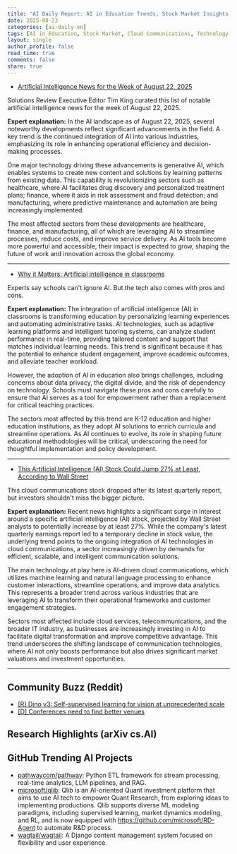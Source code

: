 ```yaml
---
title: "AI Daily Report: AI in Education Trends, Stock Market Insights on AI Investments, and the Pros and Cons of AI in Classrooms (2025-08-23)"
date: 2025-08-23
categories: [ai-daily-en]
tags: [AI in Education, Stock Market, Cloud Communications, Technology Trends, Investor Insights, Pros and Cons of AI, AI Adoption]
layout: single
author_profile: false
read_time: true
comments: false
share: true
---
```

- [Artificial Intelligence News for the Week of August 22, 2025](https://solutionsreview.com/artificial-intelligence-news-for-the-week-of-august-22-2025/)

Solutions Review Executive Editor Tim King curated this list of notable artificial intelligence news for the week of August 22, 2025.

**Expert explanation:**
In the AI landscape as of August 22, 2025, several noteworthy developments reflect significant advancements in the field. A key trend is the continued integration of AI into various industries, emphasizing its role in enhancing operational efficiency and decision-making processes. 

One major technology driving these advancements is generative AI, which enables systems to create new content and solutions by learning patterns from existing data. This capability is revolutionizing sectors such as healthcare, where AI facilitates drug discovery and personalized treatment plans; finance, where it aids in risk assessment and fraud detection; and manufacturing, where predictive maintenance and automation are being increasingly implemented.

The most affected sectors from these developments are healthcare, finance, and manufacturing, all of which are leveraging AI to streamline processes, reduce costs, and improve service delivery. As AI tools become more powerful and accessible, their impact is expected to grow, shaping the future of work and innovation across the global economy.

---
- [Why it Matters: Artificial intelligence in classrooms](https://www.13abc.com/2025/08/22/why-it-matters-artificial-intelligence-classrooms/)

Experts say schools can't ignore AI. But the tech also comes with pros and cons.

**Expert explanation:**
The integration of artificial intelligence (AI) in classrooms is transforming education by personalizing learning experiences and automating administrative tasks. AI technologies, such as adaptive learning platforms and intelligent tutoring systems, can analyze student performance in real-time, providing tailored content and support that matches individual learning needs. This trend is significant because it has the potential to enhance student engagement, improve academic outcomes, and alleviate teacher workload.

However, the adoption of AI in education also brings challenges, including concerns about data privacy, the digital divide, and the risk of dependency on technology. Schools must navigate these pros and cons carefully to ensure that AI serves as a tool for empowerment rather than a replacement for critical teaching practices.

The sectors most affected by this trend are K-12 education and higher education institutions, as they adopt AI solutions to enrich curricula and streamline operations. As AI continues to evolve, its role in shaping future educational methodologies will be critical, underscoring the need for thoughtful implementation and policy development.

---
- [This Artificial Intelligence (AI) Stock Could Jump 27% at Least, According to Wall Street](https://www.fool.com/investing/2025/08/22/this-artificial-intelligence-ai-stock-could-jump-2/)

This cloud communications stock dropped after its latest quarterly report, but investors shouldn't miss the bigger picture.

**Expert explanation:**
Recent news highlights a significant surge in interest around a specific artificial intelligence (AI) stock, projected by Wall Street analysts to potentially increase by at least 27%. While the company's latest quarterly earnings report led to a temporary decline in stock value, the underlying trend points to the ongoing integration of AI technologies in cloud communications, a sector increasingly driven by demands for efficient, scalable, and intelligent communication solutions.

The main technology at play here is AI-driven cloud communications, which utilizes machine learning and natural language processing to enhance customer interactions, streamline operations, and improve data analytics. This represents a broader trend across various industries that are leveraging AI to transform their operational frameworks and customer engagement strategies.

Sectors most affected include cloud services, telecommunications, and the broader IT industry, as businesses are increasingly investing in AI to facilitate digital transformation and improve competitive advantage. This trend underscores the shifting landscape of communication technologies, where AI not only boosts performance but also drives significant market valuations and investment opportunities.

---

## Community Buzz (Reddit)
- [[R] Dino v3: Self-supervised learning for vision at unprecedented scale](https://www.reddit.com/r/MachineLearning/comments/1ms9d2u/r_dino_v3_selfsupervised_learning_for_vision_at/)
- [[D] Conferences need to find better venues](https://www.reddit.com/r/MachineLearning/comments/1mtfikh/d_conferences_need_to_find_better_venues/)

## Research Highlights (arXiv cs.AI)


## GitHub Trending AI Projects
- [pathwaycom/pathway](pathwaycom/pathway): Python ETL framework for stream processing, real-time analytics, LLM pipelines, and RAG.
- [microsoft/qlib](microsoft/qlib): Qlib is an AI-oriented Quant investment platform that aims to use AI tech to empower Quant Research, from exploring ideas to implementing productions. Qlib supports diverse ML modeling paradigms, including supervised learning, market dynamics modeling, and RL, and is now equipped with https://github.com/microsoft/RD-Agent to automate R&D process.
- [wagtail/wagtail](wagtail/wagtail): A Django content management system focused on flexibility and user experience
